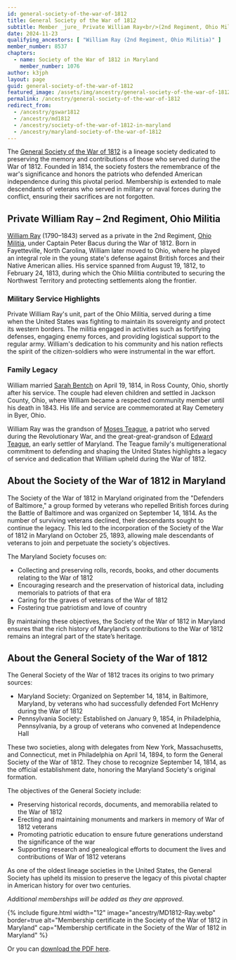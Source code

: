 ```yaml
---
id: general-society-of-the-war-of-1812
title: General Society of the War of 1812
subtitle: Member _jure_ Private William Ray<br/>(2nd Regiment, Ohio Militia); member no. 8537, state no. 1076
date: 2024-11-23
qualifying_ancestors: [ "William Ray (2nd Regiment, Ohio Militia)" ]
member_number: 8537
chapters:
  - name: Society of the War of 1812 in Maryland
    member_number: 1076
author: k3jph
layout: page
guid: general-society-of-the-war-of-1812
featured_image: /assets/img/ancestry/general-society-of-the-war-of-1812.webp
permalink: /ancestry/general-society-of-the-war-of-1812
redirect_from:
  - /ancestry/gswar1812
  - /ancestry/md1812
  - /ancestry/society-of-the-war-of-1812-in-maryland
  - /ancestry/maryland-society-of-the-war-of-1812
---
```


The [General Society of the War of 1812](https://gswar1812.org/) is a lineage
society dedicated to preserving the memory and contributions of those who served
during the War of 1812. Founded in 1814, the society fosters the remembrance of
the war's significance and honors the patriots who defended American
independence during this pivotal period. Membership is extended to male
descendants of veterans who served in military or naval forces during the
conflict, ensuring their sacrifices are not forgotten.

## Private William Ray – 2nd Regiment, Ohio Militia

[William Ray](https://www.wikitree.com/wiki/Ray-3368) (1790–1843) served as a
private in the 2nd Regiment, [Ohio
Militia](https://archive.org/details/northernohioduri00west), under Captain
Peter Bacus during the War of 1812. Born in Fayetteville, North Carolina,
William later moved to Ohio, where he played an integral role in the young
state's defense against British forces and their Native American allies. His
service spanned from August 19, 1812, to February 24, 1813, during which the
Ohio Militia contributed to securing the Northwest Territory and protecting
settlements along the frontier.

### Military Service Highlights

Private William Ray's unit, part of the Ohio Militia, served during a time when
the United States was fighting to maintain its sovereignty and protect its
western borders. The militia engaged in activities such as fortifying defenses,
engaging enemy forces, and providing logistical support to the regular army.
William's dedication to his community and his nation reflects the spirit of the
citizen-soldiers who were instrumental in the war effort.

### Family Legacy

William married [Sarah Bentch](https://www.wikitree.com/wiki/Bentch-5) on April
19, 1814, in Ross County, Ohio, shortly after his service. The couple had eleven
children and settled in Jackson County, Ohio, where William became a respected
community member until his death in 1843.  His life and service are commemorated
at Ray Cemetery in Byer, Ohio.

William Ray was the grandson of [Moses
Teague](https://www.wikitree.com/wiki/Teague-228), a patriot who served during
the Revolutionary War, and the great-great-grandson of [Edward
Teague](/ancestry/offm), an early settler of Maryland. The Teague family's
multigenerational commitment to defending and shaping the United States
highlights a legacy of service and dedication that William upheld during the War
of 1812.

## About the Society of the War of 1812 in Maryland 

The Society of the War of 1812 in Maryland originated from the "Defenders of
Baltimore," a group formed by veterans who repelled British forces during the
Battle of Baltimore and was organized on September 14, 1814.  As the number of
surviving veterans declined, their descendants sought to continue the legacy.
This led to the incorporation of the Society of the War of 1812 in Maryland on
October 25, 1893, allowing male descendants of veterans to join and perpetuate
the society's objectives.

The Maryland Society focuses on:

 * Collecting and preserving rolls, records, books, and other documents relating
   to the War of 1812
 * Encouraging research and the preservation of historical data, including
   memorials to patriots of that era
 * Caring for the graves of veterans of the War of 1812
 * Fostering true patriotism and love of country

By maintaining these objectives, the Society of the War of 1812 in Maryland
ensures that the rich history of Maryland’s contributions to the War of 1812
remains an integral part of the state’s heritage.

## About the General Society of the War of 1812

The General Society of the War of 1812 traces its origins to two primary sources:

* Maryland Society: Organized on September 14, 1814, in Baltimore, Maryland, by
  veterans who had successfully defended Fort McHenry during the War of 1812
* Pennsylvania Society: Established on January 9, 1854, in Philadelphia,
  Pennsylvania, by a group of veterans who convened at Independence Hall

These two societies, along with delegates from New York, Massachusetts, and
Connecticut, met in Philadelphia on April 14, 1894, to form the General Society
of the War of 1812. They chose to recognize September 14, 1814, as the official
establishment date, honoring the Maryland Society's original formation.

The objectives of the General Society include:

 * Preserving historical records, documents, and memorabilia related to the War
   of 1812
 * Erecting and maintaining monuments and markers in memory of War of 1812
   veterans
 * Promoting patriotic education to ensure future generations understand the
   significance of the war
 * Supporting research and genealogical efforts to document the lives and
   contributions of War of 1812 veterans

As one of the oldest lineage societies in the United States, the General Society
has upheld its mission to preserve the legacy of this pivotal chapter in
American history for over two centuries.

*Additional memberships will be added as they are approved.*

{% include figure.html width="12"
   image="ancestry/MD1812-Ray.webp" border=true
   alt="Membership certificate in the Society of the War of 1812 in Maryland"
   cap="Membership certificate in the Society of the War of 1812 in Maryland" %}
   
Or you can [download the PDF here](/assets/docs/ancestry/MD1812-Ray.pdf).
